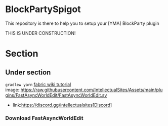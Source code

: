 # BlockPartySpigot
This repository is there to help you to setup your [YMA] BlockParty plugin

THIS IS UNDER CONSTRUCTION!

# Section
## Under section
`gradlew yarn`
[fabric wiki tutorial](https://fabricmc.net/wiki/tutorial:setup)
image::https://raw.githubusercontent.com/IntellectualSites/Assets/main/plugins/FastAsyncWorldEdit/FastAsyncWorldEdit.sv
* link:https://discord.gg/intellectualsites[Discord]
### Download FastAsyncWorldEdit
